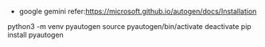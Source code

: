 * google gemini refer:https://microsoft.github.io/autogen/docs/Installation

python3 -m venv pyautogen
source pyautogen/bin/activate
deactivate
pip install pyautogen



